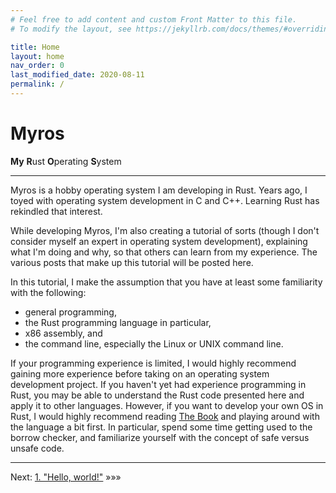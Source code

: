 ```yaml
---
# Feel free to add content and custom Front Matter to this file.
# To modify the layout, see https://jekyllrb.com/docs/themes/#overriding-theme-defaults

title: Home
layout: home
nav_order: 0
last_modified_date: 2020-08-11
permalink: /
---
```


# Myros
**My** **R**ust **O**perating **S**ystem

---

Myros is a hobby operating system I am developing in Rust. Years ago, I toyed with operating system development in C and C++. Learning Rust has rekindled that interest.

While developing Myros, I'm also creating a tutorial of sorts (though I don't consider myself an expert in operating system development), explaining what I'm doing and why, so that others can learn from my experience. The various posts that make up this tutorial will be posted here.

In this tutorial, I make the assumption that you have at least some familiarity with the following:

- general programming,
- the Rust programming language in particular,
- x86 assembly, and
- the command line, especially the Linux or UNIX command line.

If your programming experience is limited, I would highly recommend gaining more experience before taking on an operating system development project. If you haven't yet had experience programming in Rust, you may be able to understand the Rust code presented here and apply it to other languages. However, if you want to develop your own OS in Rust, I would highly recommend reading [The Book](https://doc.rust-lang.org/book/index.html) and playing around with the language a bit first. In particular, spend some time getting used to the borrow checker, and familiarize yourself with the concept of safe versus unsafe code.

---

Next: [1. "Hello, world!"](posts/hello-world.html) &raquo;&raquo;&raquo;
